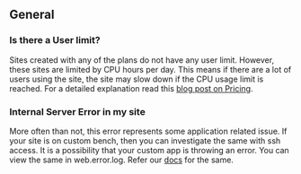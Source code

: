 ## General

### Is there a User limit?

Sites created with any of the plans do not have any user limit. However, these sites are limited by CPU hours per day. This means if there are a lot of users using the site, the site may slow down if the CPU usage limit is reached. For a detailed explanation read this [blog post on Pricing](https://frappecloud.com/blog/frappe-cloud/frappe-cloud-pricing).

### Internal Server Error in my site

More often than not, this error represents some application related issue. If your site is on custom bench, then you can investigate the same with ssh access. It is a possibility that your custom app is throwing an error. You can view the same in web.error.log. Refer our [docs](https://frappecloud.com/docs/benches/debugging) for the same.